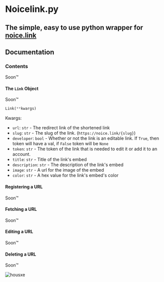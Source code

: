 # Noicelink.py
## The simple, easy to use python wrapper for [noice.link](http://noice.link)

## Documentation
### Contents
Soon™

#### The `Link` Object
Soon™
```py
Link(**kwargs)
```

Kwargs: 
* `url`: `str` - The redirect link of the shortened link
* `slug`: `str` - The slug of the link. (`https://noice.link/{slug}`) 
* `developer`: `bool` - Whether or not the link is an editable link. If `True`, then token will have a val, if `False` token will be `None`
* `token`: `str` - The token of the link that is needed to edit it or add it to an account. 
* `title`: `str` - Title of the link's embed
* `description`: `str` - The description of the link's embed
* `image`: `str` - A url for the image of the embed
* `color`: `str` - A hex value for the link's embed's color



#### Registering a URL
Soon™

#### Fetching a URL
Soon™

#### Editing a URL
Soon™

#### Deleting a URL
Soon™

![housxe](https://www.svgrepo.com/download/57358/cute-tiny-house.svg)

